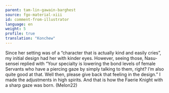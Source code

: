 ```yaml
---
parent: tam-lin-gawain-barghest
source: fgo-material-xiii
id: comment-from-illustrator
language: en
weight: 5
profile: true
translation: "Konchew"
---
```


Since her setting was of a “character that is actually kind and easily cries”, my initial design had her with kinder eyes. However, seeing those, Nasu-sensei replied with “Your specialty is lowering the bond levels of female Servants who have a piercing gaze by simply talking to them, right? I’m also quite good at that. Well then, please give back that feeling in the design.” I made the adjustments in high spirits. And that is how the Faerie Knight with a sharp gaze was born. (Melon22)
